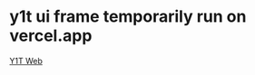 # y1t ui frame temporarily run on vercel.app
<a href="https://y1t.vercel.app/" target="_blank">Y1T Web</a>

